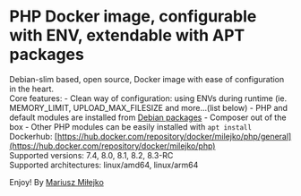 PHP Docker image, configurable with ENV, extendable with APT packages
=====================================================================
Debian-slim based, open source, Docker image with ease of configuration in the heart.
<br>
Core features:
    - Clean way of configuration: using ENVs during runtime (ie. MEMORY_LIMIT, UPLOAD_MAX_FILESIZE and more...(list below)
    - PHP and default modules are installed from <a target="_blank" href="https://deb.sury.org">Debian packages</a>
    - Composer out of the box
    - Other PHP modules can be easily installed with <code>apt install</code>
<br>
Dockerhub: [https://hub.docker.com/repository/docker/milejko/php/general](https://hub.docker.com/repository/docker/milejko/php)<br>
Supported versions: 7.4, 8.0, 8.1, 8.2, 8.3-RC<br>
Supported architectures: linux/amd64, linux/arm64<br>

Enjoy! By [Mariusz Miłejko](https://github.com/milejko)
